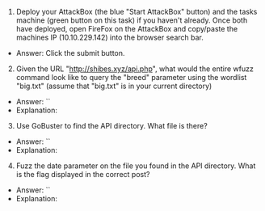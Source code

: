 1. Deploy your AttackBox (the blue "Start AttackBox" button) and the tasks machine (green button on this task) if you haven't already. Once both have deployed, open FireFox on the AttackBox and copy/paste the machines IP (10.10.229.142) into the browser search bar.
  - Answer: Click the submit button.


2. Given the URL "http://shibes.xyz/api.php", what would the entire wfuzz command look like to query the "breed" parameter using the wordlist "big.txt" (assume that "big.txt" is in your current directory)
  - Answer: ``
  - Explanation: 
  
  
3. Use GoBuster to find the API directory. What file is there?
  - Answer: ``
  - Explanation: 
  
4. Fuzz the date parameter on the file you found in the API directory. What is the flag displayed in the correct post?
  - Answer: ``
  - Explanation: 
  
